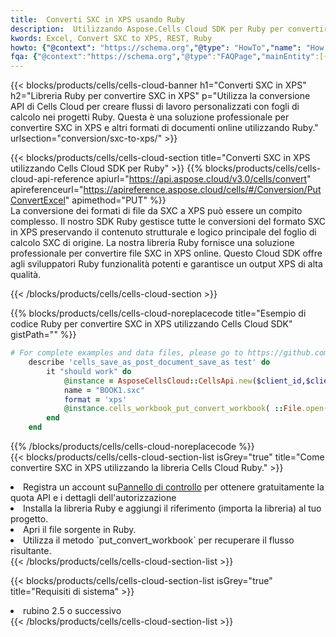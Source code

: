 ```yaml
---
title:  Converti SXC in XPS usando Ruby
description:  Utilizzando Aspose.Cells Cloud SDK per Ruby per convertire un file in formato SXC in un file in formato XPS.
kwords: Excel, Convert SXC to XPS, REST, Ruby
howto: {"@context": "https://schema.org","@type": "HowTo","name": "How to convert SXC to XPS using the Cells Cloud Ruby library.","description": "How to convert SXC to XPS using the Cells Cloud Ruby library.","image": {"@type": "ImageObject"},"url": "/ruby/conversion/sxc-to-xps/","step": [{ "@type": "HowToStep","name": "How to convert SXC to XPS using the Cells Cloud Ruby library. step 1", "image": {"@type": "ImageObject",},"url": "/ruby/conversion/sxc-to-xps/","text": "Register an account at <a href='https://dashboard.aspose.cloud/'>Dashboard</a> to get free API quota & authorization details",},{ "@type": "HowToStep","name": "How to convert SXC to XPS using the Cells Cloud Ruby library. step 1", "image": {"@type": "ImageObject",},"url": "/ruby/conversion/sxc-to-xps/","text": "Install Ruby library and add the reference (import the library) to your project.",},{ "@type": "HowToStep","name": "How to convert SXC to XPS using the Cells Cloud Ruby library. step 1", "image": {"@type": "ImageObject",},"url": "/ruby/conversion/sxc-to-xps/","text": "Open the source file in Ruby.",},{ "@type": "HowToStep","name": "How to convert SXC to XPS using the Cells Cloud Ruby library. step 1", "image": {"@type": "ImageObject",},"url": "/ruby/conversion/sxc-to-xps/","text": "Use the `put_convert_workbook` method to retrieve the resulting stream.",}, ],"supply": {"@type": "HowToSupply","name": "document"},"tool": [{"@type": "HowToTool","name": "RubyMine, Visual Studio Code, Aptana Studio, NetBeans"},{"@type": "HowToTool","name": "Aspose Cells"}],"totalTime": "PT6M"}
fqa: {"@context":"https://schema.org","@type":"FAQPage","mainEntity":[{"@type":"Question","name":"Why convert file formats in C# using REST API?","acceptedAnswer":{"@type":"Answer","text":"Documents are encoded in many ways, and some files may be incompatible with the software you use. To open and read such files, just convert them to appropriate file formats.<br/><ol><li>Install .NET SDK and add the reference (import the library) to your project.</li><li>Open the source file in C# using REST API.</li><li>Call the PutConvertWorkbookRequest() method, passing an output filename with required extension.</li><li>Get the result of conversion as a separate file.</li></ol>"}},{"@type":"Question","name":"What file formats can I convert with your C# library?","acceptedAnswer":{"@type":"Answer","text":"We support a variety of file formats for conversion using .NET library, including XLSX, Excel, xls , PDF, CSV, HTML, Markdown, XML, PNG, JPG, TIFF, Json, TXT and many more."}},{"@type":"Question","name":"What is the maximum allowed file size for conversion using this .NET library?","acceptedAnswer":{"@type":"Answer","text":"There are no file size limits for format conversions using .NET library."}}]}
---
```

{{< blocks/products/cells/cells-cloud-banner h1="Converti SXC in XPS" h2="Libreria Ruby per convertire SXC in XPS" p="Utilizza la conversione API di Cells Cloud per creare flussi di lavoro personalizzati con fogli di calcolo nei progetti Ruby. Questa è una soluzione professionale per convertire SXC in XPS e altri formati di documenti online utilizzando Ruby." urlsection="conversion/sxc-to-xps/" >}}

{{< blocks/products/cells/cells-cloud-section title="Converti SXC in XPS utilizzando Cells Cloud SDK per Ruby" >}}
{{% blocks/products/cells/cells-cloud-api-reference apiurl="https://api.aspose.cloud/v3.0/cells/convert" apireferenceurl="https://apireference.aspose.cloud/cells/#/Conversion/PutConvertExcel" apimethod="PUT" %}}
<br/>
La conversione dei formati di file da SXC a XPS può essere un compito complesso. Il nostro SDK Ruby gestisce tutte le conversioni del formato SXC in XPS preservando il contenuto strutturale e logico principale del foglio di calcolo SXC di origine. La nostra libreria Ruby fornisce una soluzione professionale per convertire file SXC in XPS online. Questo Cloud SDK offre agli sviluppatori Ruby funzionalità potenti e garantisce un output XPS di alta qualità.

{{< /blocks/products/cells/cells-cloud-section >}}

{{% blocks/products/cells/cells-cloud-noreplacecode title="Esempio di codice Ruby per convertire SXC in XPS utilizzando Cells Cloud SDK" gistPath="" %}}
 
```ruby
# For complete examples and data files, please go to https://github.com/aspose-cells-cloud/aspose-cells-cloud-ruby/
    describe 'cells_save_as_post_document_save_as test' do
        it "should work" do
            @instance = AsposeCellsCloud::CellsApi.new($client_id,$client_secret,"v3.0","https://api.aspose.cloud/")
            name = "BOOK1.sxc"
            format = 'xps'
            @instance.cells_workbook_put_convert_workbook( ::File.open(File.expand_path("data/"+name),"r")  {|io| io.read(io.size) },{:format=>format})     
        end
    end
```
 
{{% /blocks/products/cells/cells-cloud-noreplacecode %}}
<br/>
{{< blocks/products/cells/cells-cloud-section-list isGrey="true" title="Come convertire SXC in XPS utilizzando la libreria Cells Cloud Ruby." >}}
<li> Registra un account su<a href="https://dashboard.aspose.cloud/">Pannello di controllo</a> per ottenere gratuitamente la quota API e i dettagli dell'autorizzazione</li>
<li>Installa la libreria Ruby e aggiungi il riferimento (importa la libreria) al tuo progetto.</li>
<li>Apri il file sorgente in Ruby.</li>
<li>Utilizza il metodo `put_convert_workbook` per recuperare il flusso risultante.</li>
{{< /blocks/products/cells/cells-cloud-section-list >}}

{{< blocks/products/cells/cells-cloud-section-list isGrey="true" title="Requisiti di sistema" >}}
<li>rubino 2.5 o successivo</li>
{{< /blocks/products/cells/cells-cloud-section-list >}}
